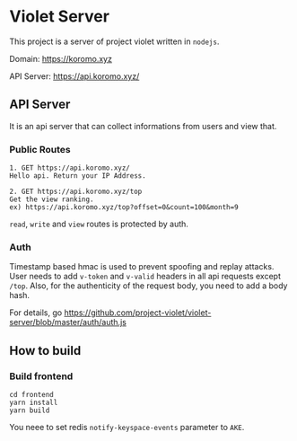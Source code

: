 # Violet Server

This project is a server of project violet written in `nodejs`.

Domain: https://koromo.xyz

API Server: https://api.koromo.xyz/

## API Server

It is an api server that can collect informations from users and view that.

### Public Routes

```
1. GET https://api.koromo.xyz/
Hello api. Return your IP Address.

2. GET https://api.koromo.xyz/top
Get the view ranking.
ex) https://api.koromo.xyz/top?offset=0&count=100&month=9
```

`read`, `write` and `view` routes is protected by auth.

### Auth

Timestamp based hmac is used to prevent spoofing and replay attacks.
User needs to add `v-token` and `v-valid` headers in all api requests except `/top`.
Also, for the authenticity of the request body, you need to add a body hash.

For details, go https://github.com/project-violet/violet-server/blob/master/auth/auth.js

## How to build

### Build frontend

```
cd frontend
yarn install
yarn build
```

You neee to set redis `notify-keyspace-events` parameter to `AKE`. 
